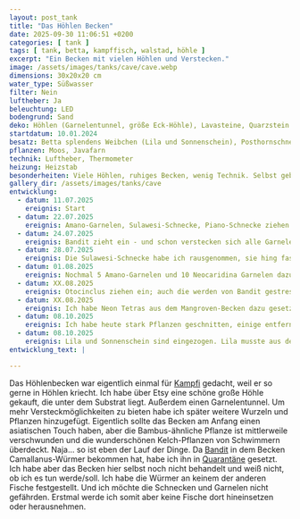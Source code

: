 ```yaml
---
layout: post_tank
title: "Das Höhlen Becken"
date: 2025-09-30 11:06:51 +0200
categories: [ tank ]
tags: [ tank, betta, kampffisch, walstad, höhle ]
excerpt: "Ein Becken mit vielen Höhlen und Verstecken."
image: /assets/images/tanks/cave/cave.webp
dimensions: 30x20x20 cm
water_type: Süßwasser
filter: Nein
luftheber: Ja
beleuchtung: LED
bodengrund: Sand
deko: Höhlen (Garnelentunnel, größe Eck-Höhle), Lavasteine, Quarzstein aus der Ostsee, Manzanita-Wurzeln
startdatum: 10.01.2024
besatz: Betta splendens Weibchen (Lila und Sonnenschein), Posthornschnecken, Blasenschnecken, Piano-Schnecke (männlich), eine Rennschnecke, 8 Neon Tetras, x Amano Garnelen, x Neocaridina Garnelen, 4 Otocinclus
pflanzen: Moos, Javafarn
technik: Luftheber, Thermometer
heizung: Heizstab
besonderheiten: Viele Höhlen, ruhiges Becken, wenig Technik. Selbst gebautes Regal aus Möbeltransport-Brett mit Rollen, Bierkästen und einem stabilen Holzbrett!
gallery_dir: /assets/images/tanks/cave
entwicklung:
  - datum: 11.07.2025
    ereignis: Start
  - datum: 22.07.2025
    ereignis: Amano-Garnelen, Sulawesi-Schnecke, Piano-Schnecke ziehen ein
  - datum: 24.07.2025
    ereignis: Bandit zieht ein - und schon verstecken sich alle Garnelen
  - datum: 28.07.2025
    ereignis: Die Sulawesi-Schnecke habe ich rausgenommen, sie hing fast im Garnelentunnel fest. Lieber keine Höhlen für diese Schnecke. Dafür ein paar Neocaridina Garnelen dazu.
  - datum: 01.08.2025
    ereignis: Nochmal 5 Amano-Garnelen und 10 Neocaridina Garnelen dazu - irgendwie sieht man sie nie. Es scheint, als ob sich alle unter der einzigen Wurzel verstecken... Bandit macht ihnen Angst. Er jagt alles, was sich bewegt.
  - datum: XX.08.2025
    ereignis: Otocinclus ziehen ein; auch die werden von Bandit gestresst
  - datum: XX.08.2025
    ereignis: Ich habe Neon Tetras aus dem Mangroven-Becken dazu gesetzt. Und endlich scheint Bandit zur Ruhe zu kommen und akzeptiert seine Mitbewohner (Reizüberflutung?). Alle! Die Garnelen kommen wieder raus.
  - datum: 08.10.2025
    ereignis: Ich habe heute stark Pflanzen geschnitten, einige entfernt und ein paar umgepflanzt. Hier war viel zu wenig Licht! Außerdem die Wurzel, die als Versteck vor Bandit gedacht waren, anders platziert. Bandit ist in Quarantäne wegen Camallanus.
  - datum: 08.10.2025
    ereignis: Lila und Sonnenschein sind eingezogen. Lila musste aus dem Baby-Becken raus (hat die Babys gejagt), Sonnenschein aus dem Mangroven-Becken (hat Bandits Flossen gefleddert). Die beiden Damen scheinen sich zu arrangieren.
entwicklung_text: |

---
```




Das Höhlenbecken war eigentlich einmal für [Kampfi](/fish/2025/09/30/fish_kampfi) gedacht, weil er so gerne in Höhlen kriecht. Ich habe über Etsy eine
schöne große Höhle gekauft, die unter dem Substrat liegt. Außerdem einen Garnelentunnel. Um mehr Versteckmöglichkeiten zu
bieten habe ich später weitere Wurzeln und Pflanzen hinzugefügt. Eigentlich sollte das Becken am Anfang einen
asiatischen Touch haben, aber die Bambus-ähnliche Pflanze ist mittlerweile verschwunden und die wunderschönen
Kelch-Pflanzen von Schwimmern überdeckt. Naja... so ist eben der Lauf der Dinge. Da [Bandit](/fish/2025/09/30/fish_bandit) in dem Becken
Camallanus-Würmer bekommen hat, habe ich ihn in [Quarantäne](/tank/2025/09/30/tank_quarantaene) gesetzt. Ich habe aber das Becken hier selbst noch nicht
behandelt und weiß nicht, ob ich es tun werde/soll. Ich habe die Würmer an keinem der anderen Fische festgestellt. Und
ich möchte die Schnecken und Garnelen nicht gefährden. Erstmal werde ich somit aber keine Fische dort hineinsetzen oder
herausnehmen.
